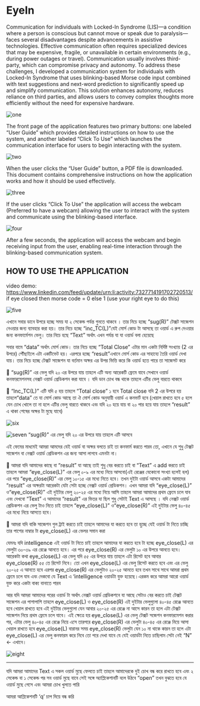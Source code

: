 # EyeIn


Communication for individuals with Locked-In Syndrome (LIS)—a condition where a person is conscious but cannot move or speak due to paralysis—faces several disadvantages despite advancements in assistive technologies. Effective communication often requires specialized devices that may be expensive, fragile, or unavailable in certain environments (e.g., during power outages or travel). Communication usually involves third-party, which can compromise privacy and autonomy.
To address these challenges, I developed a communication system for individuals with Locked-In Syndrome that uses blinking-based Morse code input combined with text suggestions and next-word prediction to significantly speed up and simplify communication. This solution enhances autonomy, reduces reliance on third parties, and allows users to convey complex thoughts more efficiently without the need for expensive hardware.


 ![one](img/front_page.PNG)

The front page of the application features two primary buttons: one labeled “User Guide” which provides detailed instructions on how to use the system, and another labeled “Click To Use” which launches the communication interface for users to begin interacting with the system.


 ![two](img/user_guide.png)

When the user clicks the “User Guide” button, a PDF file is downloaded. This document contains comprehensive instructions on how the application works and how it should be used effectively.


 ![three](img/click_to_use.png)

If the user clicks “Click To Use” the application will access the webcam (Preferred to have a webcam) allowing the user to interact with the system and communicate using the blinking-based interface.
 
![four](img/final_page.PNG)

After a few seconds, the application will access the webcam and begin receiving input from the user, enabling real-time interaction through the blinking-based communication system.






## HOW TO USE THE APPLICATION

video demo: https://www.linkedin.com/feed/update/urn:li:activity:7327714191702720513/ 
if eye closed then morse code = 0 else 1 (use your right eye to do this) 


![five](img/first1.png)

এখানে সবার ডানে উপরে হচ্ছে সময় যা ২ সেকেন্ড পর্যন্ত গুনতে থাকবে । তার নিচে হচ্ছে “sug(R)” টেক্সট সাজেশন নেওয়ার জন্য ব্যাবহার করা হয়। তার নিচে হচ্ছে “inc_TC(L)”যেই মোর্স কোড টা আসছে তা ওয়ার্ড এ রুপ দেওয়ার জন্য কনফার্মেশন ভেলু। তার নিচে হছে “Text” অর্থাৎ এখন পর্যন্ত যা যা ওয়ার্ড বলা হেয়েছে 

সবার বামে “data” অর্থাৎ মোর্স কোড। তার নিচে হচ্ছে  “Total Close”  এটার মান একটা নির্দিষ্ট সংখ্যায় (2 এর উপরে) পৌঁছাইলে এটা একটিভেট হয়। এরপরে হচ্ছে “result”এখানে মোর্স কোড এর সাহায্যে তৈরি ওয়ার্ড দেখা যায়। তার নিচে হচ্ছে টেক্সট সাজেশন যা বর্তমান অক্ষর এর উপর ভিত্তি করে কি ওয়ার্ড হতে পারে তা সাজেসট করে 

	“sug(R)” এর ভেলু যদি ২০ এর উপরে যায় তাহলে এটি অন্য আরেকটি ফ্রেমে যাবে সেখানে ওয়ার্ড কনফারমেশনসহ নেক্সট ওয়ার্ড প্রেডিকশন করা যাবে । যদি ডান চোখ বন্ধ থাকে তাহলে এটির ভেলু বারতে থাকবে 

	“Inc_TC(L)” এটি যদি ৫ হয় তাহলে “Total close” ১ হবে Total close যদি 2 এর উপরে হয় তাহলে“data” তে যা  মোর্স কোড আছে তা ঐ মোর্স কোড অনুযায়ী ওয়ার্ড এ কনভার্ট হবে (খেয়াল রাখতে হবে ৫ হলে যেন চোখ খোলে তা না হলে এটির ভেলু বারতে থাকবে এবং যদি ২০ হয়ে যায় বা ২০ পার হয়ে যায় তাহলে “result”  এ থাকা শেষের অক্ষর টা মুছে যাবে)



![six](img/sec.png) 


![seven](img/third.PNG) 
“sug(R)” এর ভেলু যদি ২০ এর উপরে যায় তাহলে এটি আসবে

এই ফেমের মাধমেই আমরা আমদের যেই ওয়ার্ড বা অক্ষর বলতে চাই তা কনফার্ম করতে পারব তো, এখানে যে শুধু টেক্সট সাজেশন বা নেক্সট ওয়ার্ড প্রেডিকশন এর জন্য আসা লাগবে এমনটা না।

	আমরা যদি আমাদের কাছে বা  “result” যা আছে তাই শুধু বের করতে চাই বা “Text” এ add করতে চাই তাহলে আমরা “eye_close(L)”  এর ভেলু ০-৯ এর মধ্যে নিয়ে আসবো(এই রেঞ্জের যেকোনো সংখ্যা হলেই হল) এর পরে “eye_close(R)”  এর ভেলু ১০-১৫ এর মধ্যে নিতে হবে। তখন দুইটা ওয়ার্ড আসবে একটা আমাদের “result” এর অক্ষরটা আরেকটা যেটা সেটা হচ্ছে নেক্সট ওয়ার্ড প্রেডিকশন। এখন আমরা যদি “eye_close(L)”   ও“eye_close(R)”  এই দুইটার ভেলু ২০-২৫ এর মধ্যে নিয়ে আসি তাহলে আমরা আমাদের প্রথম ফ্রেমে চলে যাব এবং দেখবো “Text” এ আমাদের “result” এর ভিতর যা ছিল শুধু সেটাই Text  এ আসছে । যদি নেক্সট ওয়ার্ড প্রেডিকশন এর ভেলু টাও নিতে চাই তাহলে “eye_close(L)”   ও“eye_close(R)”  এই দুইটার ভেলু ৪০-৪৫ এর মধ্যে নিয়ে আসতে হবে।

	আমরা যদি বাকি সাজেশন গুল ট্রাই করতে চাই তাহলে আমাদের যা করতে হবে তা হুচ্ছে যেই ওয়ার্ড টা নিতে চাচ্ছি তার পাশের নাম্বার টা eye_close(L) এর ভেলর সমান করা 

যেমনঃ যদি intelligence এই ওয়ার্ড টা নিতে চাই তাহলে আমাদের যা করতে হবে টা হচ্ছে eye_close(L) এর ভেলুটা ৩০-৩৯ এর রেঞ্জে আনতে হবে। এর পরে eye_close(R) এর ভেলুটা ১০ এর উপরে আনতে হবে। আরেকটা কথা eye_close(L) এর ভেলু যদি ৫৫ এর উপরে যায় তাহলে এটা রিসেট হবে আবার eye_close(R) ৫৫ তে রিসেট নিবে। তো এখন eye_close(L) এর ভেলু রিসেট করতে হবে এবং এর ভেলু ২০-২৫ এ আনতে হবে এরপর eye_close(R)  এর ভেলুটাও ২০-২৫ আনতে হবে তখন সাথে সাথে আমরা প্রথম ফ্রেমে চলে যাব এবং দেকবো যে Text এ ‘intelligence ওয়ার্ডটা যুক্ত হয়েছে।এরকম করে আমরা আরো ওয়ার্ড যুক্ত করে একটা বাক্য বানাতে পারব 


আর যদি আমরা আমাদের পরের ওয়ার্ড টা অর্থাৎ নেক্সট ওয়ার্ড প্রেডিকশনে যা আছে সেটাও বের করতে চাই টেক্সট সাজেশন এর পাশাপাশি  তাহলে eye_close(L) ও eye_close(R) এই দুইটার ভেলুগুলো ৪০-৪৫ রেঞ্জে আনতে হবে খেয়াল রাখতে হবে এই দুইটার ভেলুগুলো যেন আবার ২০-২৫ এর রেঞ্জে না আসে কারন তা হলে এটা টেক্সট সাজেশন নিয়ে প্রথম ফ্রেমে চলে যাবে। এই ক্ষেত্রে হয় eye_close(L) এর ভেলু টেক্সট সজেশন কনফারমেশন করার পর, এটার ভেলু ৪০-৪৫ এর রেঞ্জে নিয়ে এসে তারপরে eye_close(R)  এর ভেলুটা ৪০-৪৫ এর রেঞ্জে নিয়ে আসা খেয়াল রাখতে হবে eye_close(L) বারানর সময় eye_close(R) ভেলুটা যেন ১০ না থাকে কারন তা হলে এটা eye_close(L) এর ভেলু কনফারম করে নিবে তো পরে দেখা যাবে যে যেই ওয়ার্ডটা নিতে চাছিলাম সেটা নেই “N” <- এখানে।


 
![eight](img/fourth.png)




------------------------------------------------------------------------------------------
যদি আমরা আমাদের Text এ সকল ওয়ার্ড মুছে ফেলতে চাই তাহলে আমাদেরকে দুই চোখ বন্ধ করে রাখতে হবে এবং ২ সেকেন্ড বা ১ সেকেন্ড পর সব ওয়ার্ড মুছে যাবে সেই সঙ্গে অ্যাপ্লিকেশানটি বলে উঠবে “open” তখন বুঝতে হবে যে ওয়ার্ড মুছে গেসে এবং আমরা চোখ খুলতে পারি 


আমরা  আপ্লিকেশনটি  ‘q’ চাপ দিয়ে বন্ধ করি 
